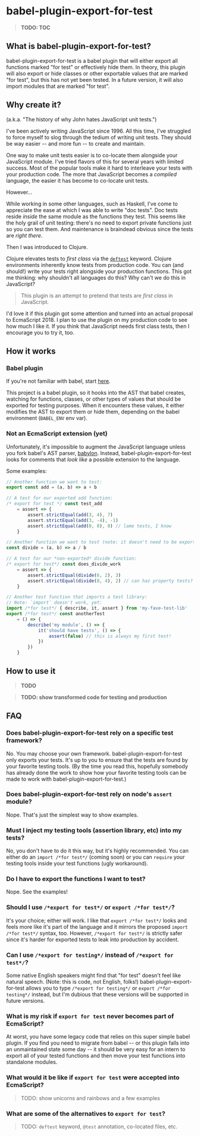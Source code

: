 # babel-plugin-export-for-test

> **TODO: TOC**

## What is babel-plugin-export-for-test?

babel-plugin-export-for-test is a babel plugin that will either export all
functions marked "for test" or effectively hide them.  In theory, this plugin
will also export or hide classes or other exportable values that are marked "for
test", but this has not yet been tested.  In a future version, it will also
import modules that are marked "for test".

## Why create it?

(a.k.a. "The history of why John hates JavaScript unit tests.")

I've been actively writing JavaScript since 1996.  All this time, I've struggled
to force myself to slog through the tedium of writing unit tests.  They should
be way easier -- and more fun -- to create and maintain.

One way to make unit tests easier is to co-locate them alongside your JavaScript
module.  I've tried flavors of this for several years with limited success. Most
of the popular tools make it hard to interleave your tests with your production
code.  The more that JavaScript becomes a *compiled* language, the easier it
has become to co-locate unit tests.

However...

While working in some other languages, such as Haskell, I've come to appreciate
the ease at which I was able to write "doc tests".  Doc tests reside *inside*
the same module as the functions they test.  This seems like the holy grail of
unit testing: there's no need to export private functions just so you can test
them.  And maintenance is braindead obvious since the tests are *right there*.

Then I was introduced to Clojure.

Clojure elevates tests to *first class* via the
[`deftest`](https://clojuredocs.org/clojure.test/deftest) keyword.  Clojure
environments inherently know tests from production code.  You can (and should!)
write your tests right alongside your production functions.  This got me
thinking: why shouldn't all languages do this?  Why can't we do this in
JavaScript?

> This plugin is an attempt to pretend that tests are *first class* in
JavaScript.

I'd love it if this plugin got some attention and turned into an actual proposal
to EcmaScript 2018.  I plan to use the plugin on my production code to see how
much I like it.  If you think that JavaScript needs first class tests,  then I
encourage you to try it, too.

## How it works

### Babel plugin

If you're not familiar with babel, start [here](https://babeljs.io).

This project is a babel plugin, so it hooks into the AST that babel creates,
watching for functions, classes, or other types of values that should be
exported for testing purposes.  When it encounters these values, it either
modifies the AST to export them or hide them, depending on the babel environment
(`BABEL_ENV` env var).

### Not an EcmaScript extension (yet)

Unfortunately, it's impossible to augment the JavaScript language unless you fork babel's AST parser, [babylon](https://github.com/babel/babylon).  Instead,
babel-plugin-export-for-test looks for comments that *look like* a possible extension to the language.

Some examples:

```js
// Another function we want to test:
export const add = (a, b) => a + b

// A test for our exported add function:
/* export for test */ const test_add
    = assert => {
        assert.strictEqual(add(3, 4), 7)
        assert.strictEqual(add(3, -4), -1)
        assert.strictEqual(add(0, 0), 0) // lame tests, I know
    }

// Another function we want to test (note: it doesn't need to be exported!):
const divide = (a, b) => a / b

// A test for our *non-exported* divide function:
/* export for test*/ const does_divide_work
    = assert => {
        assert.strictEqual(divide(6, 2), 3)
        assert.strictEqual(divide(8, 4), 2) // can haz property tests?
    }

// Another test function that imports a test library:
// Note: `import` doesn't work, yet:
import /*for test*/ { describe, it, assert } from 'my-fave-test-lib'
export /*for test*/ const anotherTest
    = () => {
        describe('my module', () => {
            it('should have tests', () => {
                assert(false) // this is always my first test!
            })
        })
    }
```

## How to use it

> **TODO**

> **TODO: show transformed code for testing and production**

## FAQ

### Does babel-plugin-export-for-test rely on a specific test framework?

No.  You may choose your own framework.  babel-plugin-export-for-test only
exports your tests.  It's up to you to ensure that the tests are found by your
favorite testing tools.  (By the time you read this, hopefully somebody has
already done the work to show how your favorite testing tools can be made to
work with babel-plugin-export-for-test.)

### Does babel-plugin-export-for-test rely on node's `assert` module?

Nope.  That's just the simplest way to show examples.

### Must I inject my testing tools (assertion library, etc) into my tests?

No, you don't have to do it this way, but it's highly recommended.  You can
either do an `import /*for test*/` (coming soon) or you can `require` your
testing tools inside your test functions (ugly workaround).

### Do I have to export the functions I want to test?

Nope.  See the examples!

### Should I use `/*export for test*/` or `export /*for test*/`?

It's your choice; either will work.  I like that `export /*for test*/` looks and
feels more like it's part of the language and it mirrors the proposed `import
/*for test*/` syntax, too.  However, `/*export for test*/` is strictly safer
since it's harder for exported tests to leak into production by accident.

### Can I use `/*export for testing*/` instead of `/*export for test*/`?

Some native English speakers might find that "for test" doesn't feel like
natural speech.  (Note: this is code, not English, folks!)
babel-plugin-export-for-test allows you to type `/*export for testing*/` or
`export /*for testing*/` instead, but I'm dubious that these versions will be
supported in future versions.

### What is my risk if `export for test` never becomes part of EcmaScript?

At worst, you have some legacy code that relies on this super simple babel
plugin.  If you find you need to migrate from babel -- or this plugin falls into
an unmaintained state some day -- it should be very easy for an intern to export
all of your tested functions and then move your test functions into standalone
modules.

### What would it be like if `export for test` were accepted into EcmaScript?

> TODO: show unicorns and rainbows and a few examples

### What are some of the alternatives to `export for test`?

> TODO: `deftest` keyword, `@test` annotation, co-located files, etc.
